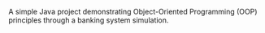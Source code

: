 A simple Java project demonstrating Object-Oriented Programming (OOP) principles through a banking system simulation.
